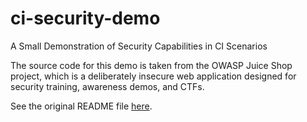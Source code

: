# ci-security-demo
A Small Demonstration of Security Capabilities in CI Scenarios

The source code for this demo is taken from the OWASP Juice Shop project, which is a deliberately insecure web application designed for security training, awareness demos, and CTFs.

See the original README file [here](./OLD_README.md).